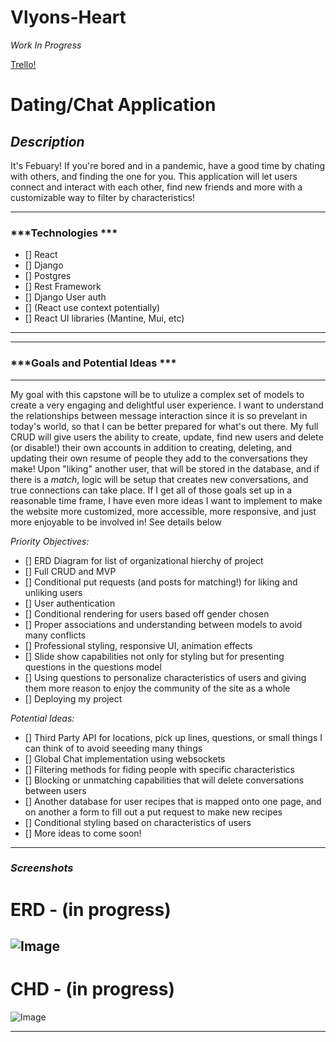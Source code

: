 # Vlyons-Heart

*Work In Progress*

[Trello!](https://trello.com/b/pfUnOjzb/dating-app)

# Dating/Chat Application 
## ***Description***
It's Febuary! If you're bored and in a pandemic, have a good time by chating with others, and finding the one for you. This application will let users connect and interact with each other, find new friends and more with a customizable way to filter by characteristics!
***
### ***Technologies ***
- [] React 
- [] Django
- [] Postgres
- [] Rest Framework
- [] Django User auth
- [] (React use context potentially)
- [] React UI libraries (Mantine, Mui, etc)
***

***
### ***Goals and Potential Ideas ***

***
My goal with this capstone will be to utulize a complex set of models to create a very engaging and delightful user experience. I want to understand the relationships between message interaction since it is so prevelant in today's world, so that I can be better prepared for what's out there. My full CRUD will give users the ability to create, update, find new users and delete (or disable!) their own accounts in addition to creating, deleting, and updating their own resume of people they add to the conversations they make! Upon "liking" another user, that will be stored in the database, and if there is a *match*, logic will be setup that creates new conversations, and true connections can take place. If I get all of those goals set up in a reasonable time frame, I have even more ideas I want to implement to make the website more customized, more accessible, more responsive, and just more enjoyable to be involved in! See details below

*Priority Objectives:*

- [] ERD Diagram for list of organizational hierchy of project
- [] Full CRUD and MVP
- [] Conditional put requests (and posts for matching!) for liking and unliking users
- [] User authentication
- [] Conditional rendering for users based off gender chosen
- [] Proper associations and understanding between models to avoid many conflicts
- [] Professional styling, responsive UI, animation effects 
- [] Slide show capabilities not only for styling but for presenting questions in the questions model
- [] Using questions to personalize characteristics of users and giving them more reason to enjoy the community of the site as a whole
- [] Deploying my project

*Potential Ideas:*

- [] Third Party API for locations, pick up lines, questions, or small things I can think of to avoid seeeding many things
- [] Global Chat implementation using websockets
- [] Filtering methods for fiding people with specific characteristics
- [] Blocking or unmatching capabilities that will delete conversations between users
- [] Another database for user recipes that is mapped onto one page, and on another a form to fill out a put request to make new recipes
- [] Conditional styling based on characteristics of users
- [] More ideas to come soon!

---

### **_Screenshots_**


# ERD - (in progress)
![Image](https://i.imgur.com/tgiNY39.png)
---
# CHD - (in progress)
![Image](https://i.imgur.com/GJMOEn2.png)

---
